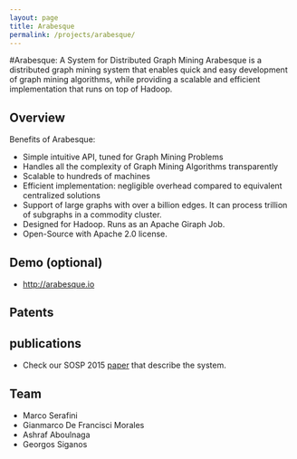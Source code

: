 ```yaml
---
layout: page
title: Arabesque
permalink: /projects/arabesque/
---
```

#Arabesque: A System for Distributed Graph Mining
Arabesque is a distributed graph mining system that enables quick and easy development of graph mining algorithms, while providing a scalable and efficient implementation that runs on top of Hadoop.

## Overview
Benefits of Arabesque:
- Simple intuitive API, tuned for Graph Mining Problems
- Handles all the complexity of Graph Mining Algorithms transparently
- Scalable to hundreds of machines
- Efficient implementation: negligible overhead compared to equivalent centralized solutions
- Support of large graphs with over a billion edges. It can process trillion of subgraphs in a commodity cluster.
- Designed for Hadoop. Runs as an Apache Giraph Job.
- Open-Source with Apache 2.0 license.

## Demo (optional)
- http://arabesque.io

## Patents

## publications
- Check our SOSP 2015 [paper](http://sigops.org/sosp/sosp15/current/2015-Monterey/printable/093-teixeira.pdf) that describe the system.

## Team
- Marco Serafini
- Gianmarco De Francisci Morales
- Ashraf Aboulnaga
- Georgos Siganos
